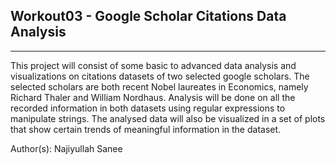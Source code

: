 
## Workout03 - Google Scholar Citations Data Analysis
****

This project will consist of some basic to advanced data analysis and visualizations on citations datasets of two selected google scholars. The selected scholars are both recent Nobel laureates in Economics, namely Richard Thaler and William Nordhaus. Analysis will be done on all the recorded information in both datasets using regular expressions to manipulate strings. The analysed data will also be visualized in a set of plots that show certain trends of meaningful information in the dataset.


Author(s): Najiyullah Sanee